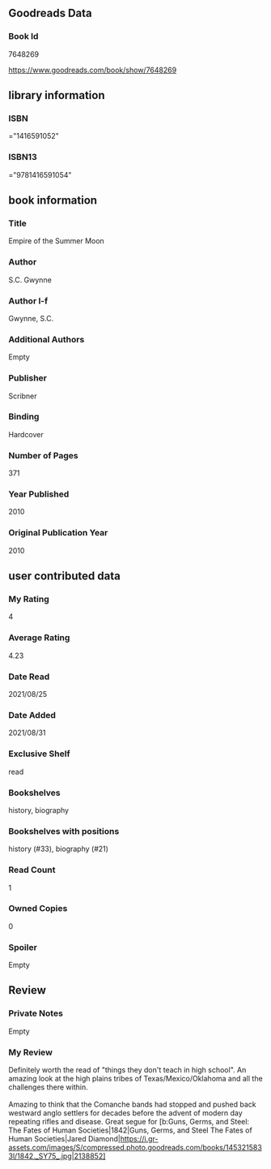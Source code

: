 <!-- This template shows how to bulk convert all columns of data into one markdown file -->
<!-- caveat: substitution key matches column headers from default export. You will get a KeyError if there's a mismatch -->

## Goodreads Data

### Book Id 

7648269

https://www.goodreads.com/book/show/7648269

## library information

### ISBN 
="1416591052"

### ISBN13 
="9781416591054"

## book information

### Title
Empire of the Summer Moon

### Author 
S.C. Gwynne

### Author l-f 
Gwynne, S.C.

### Additional Authors
Empty

### Publisher 
Scribner

### Binding
Hardcover

### Number of Pages
371

### Year Published
2010

### Original Publication Year 
2010

## user contributed data

### My Rating
4

### Average Rating
4.23

### Date Read
2021/08/25

### Date Added
2021/08/31

### Exclusive Shelf
read

### Bookshelves
history, biography

### Bookshelves with positions
history (#33), biography (#21)

### Read Count
1

### Owned Copies
0

### Spoiler 
Empty

## Review

### Private Notes
Empty

### My Review
Definitely worth the read of "things they don't teach in high school". An amazing look at the high plains tribes of Texas/Mexico/Oklahoma and all the challenges there within.<br/><br/>Amazing to think that the Comanche bands had stopped and pushed back westward anglo settlers for decades before the advent of modern day repeating rifles and disease. Great segue for [b:Guns, Germs, and Steel: The Fates of Human Societies|1842|Guns, Germs, and Steel  The Fates of Human Societies|Jared Diamond|https://i.gr-assets.com/images/S/compressed.photo.goodreads.com/books/1453215833l/1842._SY75_.jpg|2138852]